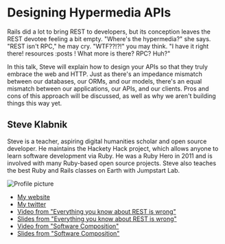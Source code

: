 # Designing Hypermedia APIs

Rails did a lot to bring REST to developers, but its conception leaves the REST
devotee feeling a bit empty. "Where's the hypermedia?" she says. "REST isn't
RPC," he may cry. "WTF??!?!" you may think. "I have it right there! resources
:posts ! What more is there? RPC? Huh?" 

In this talk, Steve will explain how to design your APIs so that they truly
embrace the web and HTTP. Just as there's an impedance mismatch between our
databases, our ORMs, and our models, there's an equal mismatch between our
applications, our APIs, and our clients. Pros and cons of this approach will be
discussed, as well as why we aren't building things this way yet.

## Steve Klabnik

Steve is a teacher, aspiring digital humanities scholar and open source
developer. He maintains the Hackety Hack project, which allows anyone to learn
software development via Ruby. He was a Ruby Hero in 2011 and is involved with
many Ruby-based open source projects. Steve also teaches the best Ruby and
Rails classes on Earth with Jumpstart Lab.

![Profile picture](https://github.com/steveklabnik/call-for-proposals/raw/master/steve_klabnik-designing-hypermedia-apis/profile_picture.jpg)

- [My website](http://steveklabnik.com)
- [My twitter](https://twitter.com/#!/steveklabnik)
- [Video from "Everything you know about REST is wrong"](http://vimeo.com/30764565)
- [Slides from "Everything you know about REST is wrong"](http://steveklabnik.com/slides/everything_you_know_about_rest_is_wrong_twilio.pdf)
- [Video from "Software Composition"](http://vimeo.com/31204088)
- [Slides from "Software Composition"](http://steveklabnik.com/slides/software_composition_windycityrails.pdf)

